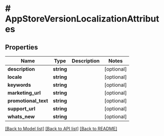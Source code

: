 # # AppStoreVersionLocalizationAttributes

## Properties

Name | Type | Description | Notes
------------ | ------------- | ------------- | -------------
**description** | **string** |  | [optional] 
**locale** | **string** |  | [optional] 
**keywords** | **string** |  | [optional] 
**marketing_url** | **string** |  | [optional] 
**promotional_text** | **string** |  | [optional] 
**support_url** | **string** |  | [optional] 
**whats_new** | **string** |  | [optional] 

[[Back to Model list]](../../README.md#documentation-for-models) [[Back to API list]](../../README.md#documentation-for-api-endpoints) [[Back to README]](../../README.md)


